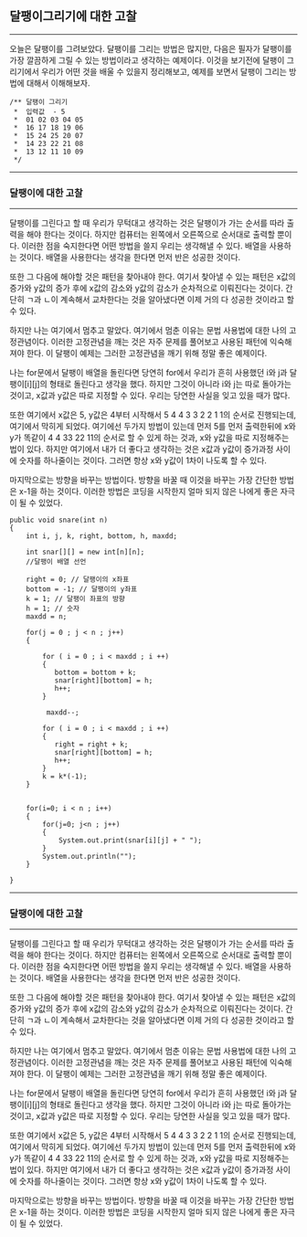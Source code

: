 ## **달팽이그리기에 대한 고찰**
***
 오늘은 달팽이를 그려보았다. 달팽이를 그리는 방법은 많지만, 다음은 필자가 달팽이를 가장 깔끔하게 그릴 수 있는 방법이라고 생각하는 예제이다. 이것을 보기전에 달팽이 그리기에서 우리가 어떤 것을 배울 수 있을지 정리해보고, 예제를 보면서 달팽이 그리는 방법에 대해서 이해해보자.

	/** 달팽이 그리기
	 *  입력값  - 5
	 *  01 02 03 04 05
	 *  16 17 18 19 06
	 *  15 24 25 20 07
	 *  14 23 22 21 08
	 *  13 12 11 10 09
	 */ 
	
***
### **달팽이에 대한 고찰**
***
 달팽이를 그린다고 할 때 우리가 무턱대고 생각하는 것은 달팽이가 가는 순서를 따라 출력을 해야 한다는 것이다. 하지만 컴퓨터는 왼쪽에서 오른쪽으로 순서대로 출력할 뿐이다. 이러한 점을 숙지한다면 어떤 방법을 쓸지 우리는 생각해낼 수 있다. 배열을 사용하는 것이다. 배열을 사용한다는 생각을 한다면 먼저 반은 성공한 것이다.


 또한 그 다음에 해야할 것은 패턴을 찾아내야 한다. 여기서 찾아낼 수 있는 패턴은 x값의 증가와 y값의 증가 후에 x값의 감소와 y값의 감소가 순차적으로 이뤄진다는 것이다. 간단히 ㄱ과 ㄴ이 계속해서 교차한다는 것을 알아냈다면 이제 거의 다 성공한 것이라고 할 수 있다.

 하지만 나는 여기에서 멈추고 말았다. 여기에서 멈춘 이유는 문법 사용법에 대한 나의 고정관념이다. 이러한 고정관념을 깨는 것은 자주 문제를 풀어보고 사용된 패턴에 익숙해져야 한다. 이 달팽이 예제는 그러한 고정관념을 깨기 위해 정말 좋은 예제이다.
 
나는 for문에서 달팽이 배열을 돌린다면 당연히 for에서 우리가 흔히 사용했던 i와 j과 달팽이[i][j]의 형태로 돌린다고 생각을 했다. 하지만 그것이 아니라 i와 j는 따로 돌아가는 것이고, x값과 y값은 따로 지정할 수 있다. 우리는 당연한 사실을 잊고 있을 때가 많다.

 또한 여기에서 x값은 5, y값은 4부터 시작해서 5 4 4 3 3 2 2 1 1의 순서로 진행되는데, 여기에서 막히게 되었다. 여기에선 두가지 방법이 있는데 먼저 5를 먼저 출력한뒤에 x와 y가 똑같이 4 4 33 22 11의 순서로 할 수 있게 하는 것과, x와 y값을 따로 지정해주는 법이 있다. 하지만 여기에서 내가 더 좋다고 생각하는 것은 x값과 y값이 증가과정 사이에 숫자를 하나줄이는 것이다. 그러면 항상 x와 y값이 1차이 나도록 할 수 있다. 

 마지막으로는 방향을 바꾸는 방법이다. 방향을 바꿀 때 이것을 바꾸는 가장 간단한 방법은 x-1을 하는 것이다. 이러한 방법은 코딩을 시작한지 얼마 되지 않은 나에게 좋은 자극이 될 수 있었다.



	public void snare(int n)
	{
		int i, j, k, right, bottom, h, maxdd;
		
		int snar[][] = new int[n][n];
		//달팽이 배열 선언
        
		right = 0; // 달팽이의 x좌표
		bottom = -1; // 달팽이의 y좌표
		k = 1; // 달팽이 좌표의 방향
	    h = 1; // 숫자
		maxdd = n;
		
		for(j = 0 ; j < n ; j++)
		{
			
			for ( i = 0 ; i < maxdd ; i ++)
		    {
		       bottom = bottom + k;
		       snar[right][bottom] = h;
		       h++;
		    }
			
			 maxdd--;
			
		    for ( i = 0 ; i < maxdd ; i ++)
		    {
		       right = right + k;
		       snar[right][bottom] = h;
		       h++;
		    }
		    k = k*(-1);	    
		}
	    
	    
		for(i=0; i < n ; i++)
		{
			for(j=0; j<n ; j++)
			{
				System.out.print(snar[i][j] + " ");
			}
			System.out.println("");
		}
		
	}


***
### **달팽이에 대한 고찰**
***
 달팽이를 그린다고 할 때 우리가 무턱대고 생각하는 것은 달팽이가 가는 순서를 따라 출력을 해야 한다는 것이다. 하지만 컴퓨터는 왼쪽에서 오른쪽으로 순서대로 출력할 뿐이다. 이러한 점을 숙지한다면 어떤 방법을 쓸지 우리는 생각해낼 수 있다. 배열을 사용하는 것이다. 배열을 사용한다는 생각을 한다면 먼저 반은 성공한 것이다.


 또한 그 다음에 해야할 것은 패턴을 찾아내야 한다. 여기서 찾아낼 수 있는 패턴은 x값의 증가와 y값의 증가 후에 x값의 감소와 y값의 감소가 순차적으로 이뤄진다는 것이다. 간단히 ㄱ과 ㄴ이 계속해서 교차한다는 것을 알아냈다면 이제 거의 다 성공한 것이라고 할 수 있다.

 하지만 나는 여기에서 멈추고 말았다. 여기에서 멈춘 이유는 문법 사용법에 대한 나의 고정관념이다. 이러한 고정관념을 깨는 것은 자주 문제를 풀어보고 사용된 패턴에 익숙해져야 한다. 이 달팽이 예제는 그러한 고정관념을 깨기 위해 정말 좋은 예제이다.
 
나는 for문에서 달팽이 배열을 돌린다면 당연히 for에서 우리가 흔히 사용했던 i와 j과 달팽이[i][j]의 형태로 돌린다고 생각을 했다. 하지만 그것이 아니라 i와 j는 따로 돌아가는 것이고, x값과 y값은 따로 지정할 수 있다. 우리는 당연한 사실을 잊고 있을 때가 많다.

 또한 여기에서 x값은 5, y값은 4부터 시작해서 5 4 4 3 3 2 2 1 1의 순서로 진행되는데, 여기에서 막히게 되었다. 여기에선 두가지 방법이 있는데 먼저 5를 먼저 출력한뒤에 x와 y가 똑같이 4 4 33 22 11의 순서로 할 수 있게 하는 것과, x와 y값을 따로 지정해주는 법이 있다. 하지만 여기에서 내가 더 좋다고 생각하는 것은 x값과 y값이 증가과정 사이에 숫자를 하나줄이는 것이다. 그러면 항상 x와 y값이 1차이 나도록 할 수 있다. 

 마지막으로는 방향을 바꾸는 방법이다. 방향을 바꿀 때 이것을 바꾸는 가장 간단한 방법은 x-1을 하는 것이다. 이러한 방법은 코딩을 시작한지 얼마 되지 않은 나에게 좋은 자극이 될 수 있었다.

 